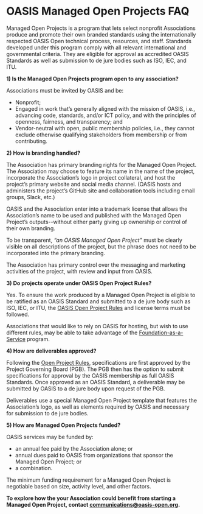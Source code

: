 # OASIS Managed Open Projects FAQ

Managed Open Projects is a program that lets select nonprofit Associations produce and promote their own branded standards using the internationally respected OASIS Open technical process, resources, and staff.  Standards developed under this program comply with all relevant international and governmental criteria. They are eligible for approval as accredited OASIS Standards as well as submission to de jure bodies such as ISO, IEC, and ITU.

**1) Is the Managed Open Projects program open to any association?**

Associations must be invited by OASIS and be: 
* Nonprofit;
* Engaged in work that’s generally aligned with the mission of OASIS, i.e., advancing code, standards, and/or ICT policy, and with the principles of openness, fairness, and transparency; and
* Vendor-neutral with open, public membership policies, i.e., they cannot exclude otherwise qualifying stakeholders from membership or from contributing.

**2) How is branding handled?**

The Association has primary branding rights for the Managed Open Project. The Association may choose to feature its name in the name of the project, incorporate the Association’s logo in project collateral, and host the project’s primary website and social media channel. (OASIS hosts and administers the project’s GitHub site and collaboration tools including email groups, Slack, etc.)  

OASIS and the Association enter into a trademark license that allows the Association’s name to be used and published with the Managed Open Project’s outputs--without either party giving up ownership or control of their own branding. 

To be transparent, *“an OASIS Managed Open Project”* must be clearly visible on all descriptions of the project, but the phrase does not need to be incorporated into the primary branding.

The Association has primary control over the messaging and marketing activities of the project, with review and input from OASIS.

**3) Do projects operate under OASIS Open Project Rules?**

Yes. To ensure the work produced by a Managed Open Project is eligible to be ratified as an OASIS Standard and submitted to a de jure body such as ISO, IEC, or ITU, the [OASIS Open Project Rules](https://www.oasis-open.org/policies-guidelines/open-projects-process/) and license terms must be followed.  

Associations that would like to rely on OASIS for hosting, but wish to use different rules, may be able to take advantage of the [Foundation-as-a-Service](https://www.oasis-open.org/foundation-as-a-service/) program.  
 
**4) How are deliverables approved?**

Following the [Open Project Rules](https://www.oasis-open.org/policies-guidelines/open-projects-process/), specifications are first approved by the Project Governing Board (PGB). The PGB then has the option to submit specifications for approval by the OASIS membership as full OASIS Standards. Once approved as an OASIS Standard, a deliverable may be submitted by OASIS to a de jure body upon request of the PGB.

Deliverables use a special Managed Open Project template that features the Association’s logo, as well as elements required by OASIS and necessary for submission to de jure bodies.  

**5) How are Managed Open Projects funded?**

OASIS services may be funded by:
* an annual fee paid by the Association alone; or
* annual dues paid to OASIS from organizations that sponsor the Managed Open Project; or 
* a combination.

The minimum funding requirement for a Managed Open Project is negotiable based on size, activity level, and other factors.

**To explore how the your Association could benefit from starting a Managed Open Project, contact communications@oasis-open.org.**
